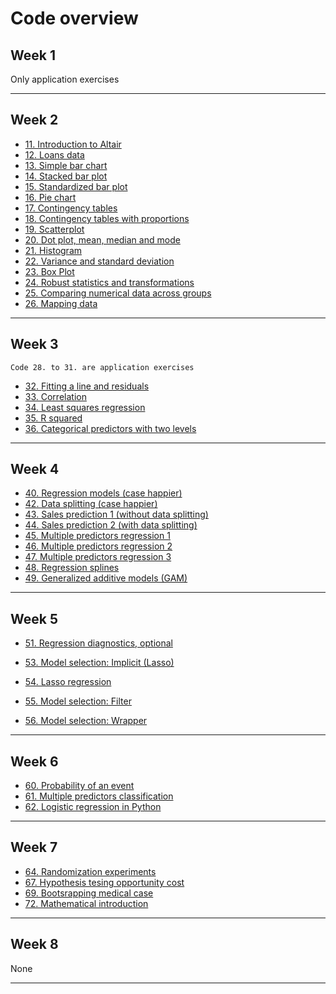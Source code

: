 # Code overview

## Week 1

Only application exercises

---

## Week 2

- [11. Introduction to Altair](../code/11-altair_introduction_p.ipynb)
- [12. Loans data](../code/12-data-overview.ipynb)
- [13. Simple bar chart](../code/13-bar-chart-altair.ipynb)
- [14. Stacked bar plot](../code/14-stacked-bar-chart-altair.ipynb)
- [15. Standardized bar plot](../code/15-standardized-bar-chart-altair.ipynb)
- [16. Pie chart](../code/16-pie-charts-altair.ipynb)
- [17. Contingency tables](../code/17-contingency-table.ipynb)
- [18. Contingency tables with proportions](../code/18-row-column-proportions.ipynb)
- [19. Scatterplot](../code/19-scatterplot-paired-data-altair.ipynb)
- [20. Dot plot, mean, median and mode](../code/20-dot-plots-mean-altair.ipynb)
- [21. Histogram ](../code/21-histograms-altair.ipynb)
- [22. Variance and standard deviation](../code/22-histograms-kernel-density-altair.ipynb)
- [23. Box Plot](../code/23-box-plot-altair.ipynb)
- [24. Robust statistics and transformations](../code/24-transforming-data-altair.ipynb)
- [25. Comparing numerical data across groups](../code/25-comparisons-across-groups-altair.ipynb)
- [26. Mapping data](../code/26-mapping-data-altair.ipynb)

---

## Week 3

```{note}
Code 28. to 31. are application exercises 
```

- [32. Fitting a line and residuals](../code/32-fitting.ipynb)
- [33. Correlation](../code/33-correlation.ipynb)
- [34. Least squares regression](../code/34-least-squares.ipynb)
- [35. R squared](../code/35-strength-fit.ipynb)
- [36. Categorical predictors with two levels](../code/36-categorical.ipynb)


---

## Week 4

- [40. Regression models (case happier)](../code/40-ds-happy-scikit.ipynb)
- [42. Data splitting (case happier)](../code/42-ds-happy-scikit-splitting.ipynb)
- [43. Sales prediction 1 (without data splitting)](../code/43-sales.ipynb)
- [44. Sales prediction 2 (with data splitting)](../code/44-sales.ipynb)
- [45. Multiple predictors regression 1](../code/45-multiple.ipynb)
- [46. Multiple predictors regression 2](../code/46-multiple.ipynb)
- [47. Multiple predictors regression 3](../code/47-multiple.ipynb)
- [48. Regression splines](../code/48-splines.ipynb)
- [49. Generalized additive models (GAM)](../code/49-gam.ipynb)

---

## Week 5

- [51. Regression diagnostics, optional](../code/51-diagnostics.ipynb)


- [53. Model selection: Implicit (Lasso)](../code/53-implicit.ipynb)
- [54. Lasso regression](../code/54-lasso-c.ipynb)
- [55. Model selection: Filter](../code/55-filter.ipynb)
- [56. Model selection: Wrapper](../code/56-wrapper.ipynb)

---

## Week 6

- [60. Probability of an event](../code/60-logistic.ipynb)
- [61. Multiple predictors classification](../code/61-logistic.ipynb)
- [62. Logistic regression in Python](../code/62-logistic-online.ipynb)

---

## Week 7

- [64. Randomization experiments](../code/64-discrimination.ipynb)
- [67. Hypothesis tesing opportunity cost ](../code/67-opportunity.ipynb)
- [69. Bootsrapping medical case](../code/69-medical-case.ipynb)
- [72. Mathematical introduction](../code/72-mathematical.ipynb)

---

## Week 8

None

---